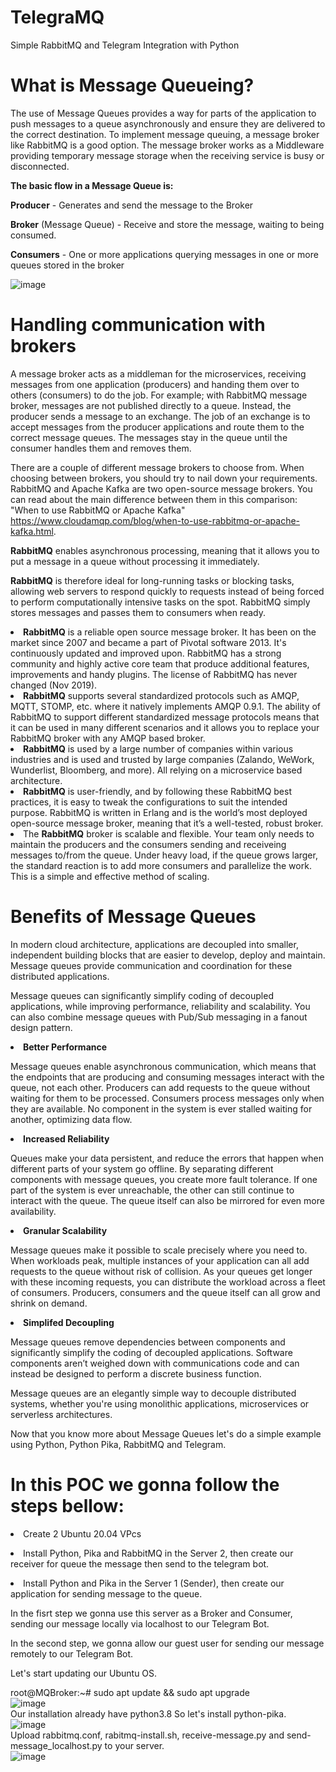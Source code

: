 # TelegraMQ
Simple RabbitMQ and Telegram Integration with Python

<h1><b>What is Message Queueing?</b></h1>

The use of Message Queues provides a way for parts of the application to push messages to a queue asynchronously and ensure they are delivered to the correct destination. To implement message queuing, a message broker like RabbitMQ is a good option. The message broker works as a Middleware providing temporary message storage when the receiving service is busy or disconnected. 

<b>The basic flow in a Message Queue is:</b>

<p><b>Producer</b> - Generates and send the message to the Broker
<p><b>Broker</b> (Message Queue) - Receive and store the message, waiting to being consumed.
<p><b>Consumers</b> - One or more applications querying messages in one or more queues stored in the broker

![image](https://user-images.githubusercontent.com/52551615/190854332-ef00b071-8cc3-4f12-b1c9-c55bdefc4201.png)

<h1><b>Handling communication with brokers</b></h1>

A message broker acts as a middleman for the microservices, receiving messages from one application (producers) and handing them over to others (consumers) to do the job. For example; with RabbitMQ message broker, messages are not published directly to a queue. Instead, the producer sends a message to an exchange. The job of an exchange is to accept messages from the producer applications and route them to the correct message queues. The messages stay in the queue until the consumer handles them and removes them.

There are a couple of different message brokers to choose from. When choosing between brokers, you should try to nail down your requirements. RabbitMQ and Apache Kafka are two open-source message brokers.
You can read about the main difference between them in this comparison: "When to use RabbitMQ or Apache Kafka" https://www.cloudamqp.com/blog/when-to-use-rabbitmq-or-apache-kafka.html. 

<b>RabbitMQ</b> enables asynchronous processing, meaning that it allows you to put a message in a queue without processing it immediately. 

<b>RabbitMQ</b> is therefore ideal for long-running tasks or blocking tasks, allowing web servers to respond quickly to requests instead of being forced to perform computationally intensive tasks on the spot. RabbitMQ simply stores messages and passes them to consumers when ready.

<li><b>RabbitMQ</b> is a reliable open source message broker. It has been on the market since 2007 and became a part of Pivotal software 2013. It's continuously updated and improved upon. RabbitMQ has a strong community and highly active core team that produce additional features, improvements and handy plugins. The license of RabbitMQ has never changed (Nov 2019).

<li><b>RabbitMQ</b> supports several standardized protocols such as AMQP, MQTT, STOMP, etc. where it natively implements AMQP 0.9.1. The ability of RabbitMQ to support different standardized message protocols means that it can be used in many different scenarios and it allows you to replace your RabbitMQ broker with any AMQP based broker.

<li><b>RabbitMQ</b> is used by a large number of companies within various industries and is used and trusted by large companies (Zalando, WeWork, Wunderlist, Bloomberg, and more). All relying on a microservice based architecture.

<li><b>RabbitMQ</b> is user-friendly, and by following these RabbitMQ best practices, it is easy to tweak the configurations to suit the intended purpose. RabbitMQ is written in Erlang and is the world’s most deployed open-source message broker, meaning that it’s a well-tested, robust broker.

<li>The <b>RabbitMQ</b> broker is scalable and flexible. Your team only needs to maintain the producers and the consumers sending and receiveing messages to/from the queue. Under heavy load, if the queue grows larger, the standard reaction is to add more consumers and parallelize the work. This is a simple and effective method of scaling.
 
 
 
<h1><b>Benefits of Message Queues</b></h1>

In modern cloud architecture, applications are decoupled into smaller, independent building blocks that are easier to develop, deploy and maintain. Message queues provide communication and coordination for these distributed applications.

Message queues can significantly simplify coding of decoupled applications, while improving performance, reliability and scalability. You can also combine message queues with Pub/Sub messaging in a fanout design pattern.
 
 
<li><b>Better Performance</b>

Message queues enable asynchronous communication, which means that the endpoints that are producing and consuming messages interact with the queue, not each other. Producers can add requests to the queue without waiting for them to be processed. Consumers process messages only when they are available. No component in the system is ever stalled waiting for another, optimizing data flow.


<li><b>Increased Reliability</b>

Queues make your data persistent, and reduce the errors that happen when different parts of your system go offline. By separating different components with message queues, you create more fault tolerance. If one part of the system is ever unreachable, the other can still continue to interact with the queue. The queue itself can also be mirrored for even more availability.


<li><b>Granular Scalability</b>

Message queues make it possible to scale precisely where you need to. When workloads peak, multiple instances of your application can all add requests to the queue without risk of collision. As your queues get longer with these incoming requests, you can distribute the workload across a fleet of consumers. Producers, consumers and the queue itself can all grow and shrink on demand.
 

<li><b>Simplifed Decoupling</b>

Message queues remove dependencies between components and significantly simplify the coding of decoupled applications. Software components aren’t weighed down with communications code and can instead be designed to perform a discrete business function.

Message queues are an elegantly simple way to decouple distributed systems, whether you're using monolithic applications, microservices or serverless architectures.

 
Now that you know more about Message Queues let's do a simple example using Python, Python Pika, RabbitMQ and Telegram.

<h1><b>In this POC we gonna follow the steps bellow:</b></h1> 
 
<p><li> Create 2 Ubuntu 20.04 VPcs
<p><li> Install Python, Pika and RabbitMQ in the Server 2, then create our receiver for queue the message then send to the telegram bot.
<p><li> Install Python and Pika in the Server 1 (Sender), then create our application for sending message to the queue.
 
<p>In the fisrt step we gonna use this server as a Broker and Consumer, sending our message locally via localhost to our Telegram Bot.
<p>In the second step, we gonna allow our guest user for sending our message remotely to our Telegram Bot.
 
 Let's start updating our Ubuntu OS.
 
 root@MQBroker:~# sudo apt update && sudo apt upgrade
 <br>![image](https://user-images.githubusercontent.com/52551615/190864431-7eb35e95-47f1-4a49-9dd8-f1eaa16cf945.png)
 <br>
 Our installation already have python3.8 So let's install python-pika.
 <br>![image](https://user-images.githubusercontent.com/52551615/190864865-adc66f71-07ce-47c6-89cd-81cf92d0cb8c.png)
<br>
 Upload rabbitmq.conf, rabitmq-install.sh, receive-message.py and send-message_localhost.py to your server.
 <br>
 ![image](https://user-images.githubusercontent.com/52551615/190865008-6103810a-725b-4c07-8312-a3f33c5fb981.png)

 
